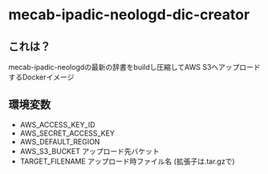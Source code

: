 # mecab-ipadic-neologd-dic-creator

## これは？
mecab-ipadic-neologdの最新の辞書をbuildし圧縮してAWS S3へアップロードするDockerイメージ

## 環境変数

- AWS_ACCESS_KEY_ID
- AWS_SECRET_ACCESS_KEY
- AWS_DEFAULT_REGION
- AWS_S3_BUCKET アップロード先バケット
- TARGET_FILENAME アップロード時ファイル名 (拡張子は.tar.gzで)
